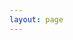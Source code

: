 ```yaml
---
layout: page
---
```


<script setup>
import {
  VPTeamPage,
  VPTeamPageTitle,
  VPTeamMembers,
  // VPTeamPageSection
} from 'vitepress/theme'

const members = [
  {
    avatar: 'https://avatars.githubusercontent.com/u/108746194?s=96&v=4',
    name: 'LeoStar',
    title: 'A not-so-serious front-end Coder',
    links: [
      { icon: 'github', link: 'https://github.com/ileostar' },
      { icon: 'x', link: 'https://twitter.com/030LeoStar' }
    ]
  },
   {
    avatar: 'https://avatars.githubusercontent.com/u/108746194?s=96&v=4',
    name: 'kkkang',
    title: 'Noob Coder',
    links: [
      { icon: 'github', link: 'https://github.com/kkkangKK' },
    ]
  }
]
</script>

<VPTeamPage>
  <VPTeamPageTitle>
    <template #title>
      Development Member
    </template>
  </VPTeamPageTitle>
  <VPTeamMembers
    :members="members"
  />

  <!-- 其他成员 -->
  <!--
  <VPTeamPageSection>
    <template #title>Partners</template>
    <template #lead>Lorem ipsum...</template>
    <template #members>
      <VPTeamMembers :members="members" />
    </template>
  </VPTeamPageSection>
   -->
</VPTeamPage>
